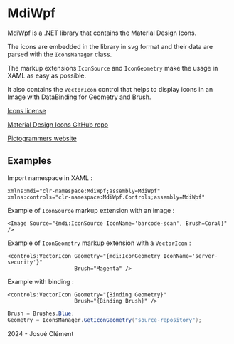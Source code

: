 # MdiWpf

MdiWpf is a .NET library that contains the Material Design Icons.

The icons are embedded in the library in svg format and their data are parsed with the `IconsManager` class.

The markup extensions `IconSource` and `IconGeometry` make the usage in XAML as easy as possible.

It also contains the `VectorIcon` control that helps to display icons
in an Image with DataBinding for Geometry and Brush.

[Icons license](https://github.com/Templarian/MaterialDesign/blob/master/LICENSE)

[Material Design Icons GitHub repo](https://github.com/Templarian/MaterialDesign)

[Pictogrammers website](https://pictogrammers.com/library/mdi/)

## Examples

Import namespace in XAML :

```xaml
xmlns:mdi="clr-namespace:MdiWpf;assembly=MdiWpf"
xmlns:controls="clr-namespace:MdiWpf.Controls;assembly=MdiWpf"
```

Example of `IconSource` markup extension with an image :

```xaml
<Image Source="{mdi:IconSource IconName='barcode-scan', Brush=Coral}" />
```

Example of `IconGeometry` markup extension with a `VectorIcon` :

```xaml
<controls:VectorIcon Geometry="{mdi:IconGeometry IconName='server-security'}"
                     Brush="Magenta" />
```

Example with binding : 

```xaml
<controls:VectorIcon Geometry="{Binding Geometry}"
                     Brush="{Binding Brush}" />
```

```csharp
Brush = Brushes.Blue;
Geometry = IconsManager.GetIconGeometry("source-repository");
```

2024 - Josué Clément